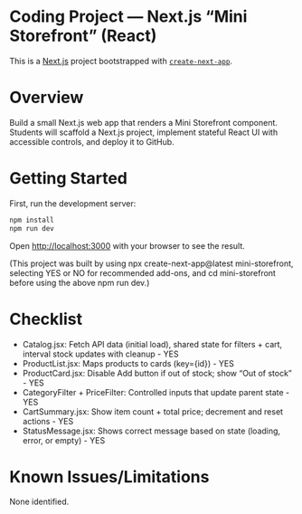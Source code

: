 <h1>Coding Project — Next.js “Mini Storefront” (React)</h1>

This is a [Next.js](https://nextjs.org) project bootstrapped with [`create-next-app`](https://nextjs.org/docs/app/api-reference/cli/create-next-app).

<h1>Overview</h1>

Build a small Next.js web app that renders a Mini Storefront component. Students will scaffold a Next.js project, implement stateful React UI with accessible controls, and deploy it to GitHub.


<h1>Getting Started</h1>

First, run the development server:

```bash
npm install
npm run dev
```

Open [http://localhost:3000](http://localhost:3000) with your browser to see the result.

(This project was built by using npx create-next-app@latest mini-storefront, selecting YES or NO for recommended add-ons, and cd mini-storefront before using the above npm run dev.)

<h1>Checklist</h1>

<ul><li>Catalog.jsx: Fetch API data (initial load), shared state for filters + cart, interval stock updates with cleanup - YES
<li>ProductList.jsx: Maps products to cards (key={id}) - YES
<li>ProductCard.jsx: Disable Add button if out of stock; show “Out of stock” - YES
<li>CategoryFilter + PriceFilter: Controlled inputs that update parent state - YES
<li>CartSummary.jsx: Show item count + total price; decrement and reset actions - YES
<li>StatusMessage.jsx: Shows correct message based on state (loading, error, or empty) - YES
</ul>

<h1>Known Issues/Limitations</h1>

None identified.

